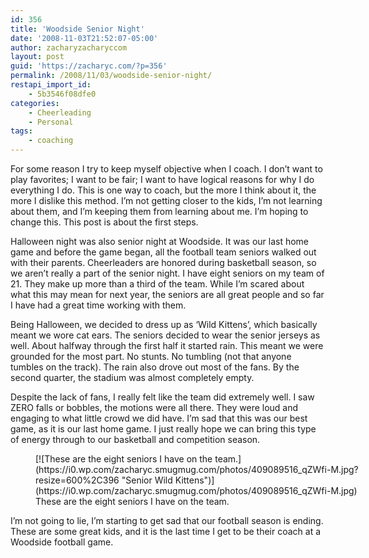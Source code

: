 ```yaml
---
id: 356
title: 'Woodside Senior Night'
date: '2008-11-03T21:52:07-05:00'
author: zacharyzacharyccom
layout: post
guid: 'https://zacharyc.com/?p=356'
permalink: /2008/11/03/woodside-senior-night/
restapi_import_id:
    - 5b3546f08dfe0
categories:
    - Cheerleading
    - Personal
tags:
    - coaching
---
```


For some reason I try to keep myself objective when I coach. I don’t want to play favorites; I want to be fair; I want to have logical reasons for why I do everything I do. This is one way to coach, but the more I think about it, the more I dislike this method. I’m not getting closer to the kids, I’m not learning about them, and I’m keeping them from learning about me. I’m hoping to change this. This post is about the first steps.

Halloween night was also senior night at Woodside. It was our last home game and before the game began, all the football team seniors walked out with their parents. Cheerleaders are honored during basketball season, so we aren’t really a part of the senior night. I have eight seniors on my team of 21. They make up more than a third of the team. While I’m scared about what this may mean for next year, the seniors are all great people and so far I have had a great time working with them.

Being Halloween, we decided to dress up as ‘Wild Kittens’, which basically meant we wore cat ears. The seniors decided to wear the senior jerseys as well. About halfway through the first half it started rain. This meant we were grounded for the most part. No stunts. No tumbling (not that anyone tumbles on the track). The rain also drove out most of the fans. By the second quarter, the stadium was almost completely empty.

Despite the lack of fans, I really felt like the team did extremely well. I saw ZERO falls or bobbles, the motions were all there. They were loud and engaging to what little crowd we did have. I’m sad that this was our best game, as it is our last home game. I just really hope we can bring this type of energy through to our basketball and competition season.

<figure class="wp-caption alignnone" style="width: 600px">[![These are the eight seniors I have on the team.](https://i0.wp.com/zacharyc.smugmug.com/photos/409089516_qZWfi-M.jpg?resize=600%2C396 "Senior Wild Kittens")](https://i0.wp.com/zacharyc.smugmug.com/photos/409089516_qZWfi-M.jpg)<figcaption class="wp-caption-text">These are the eight seniors I have on the team.</figcaption></figure>

I’m not going to lie, I’m starting to get sad that our football season is ending. These are some great kids, and it is the last time I get to be their coach at a Woodside football game.